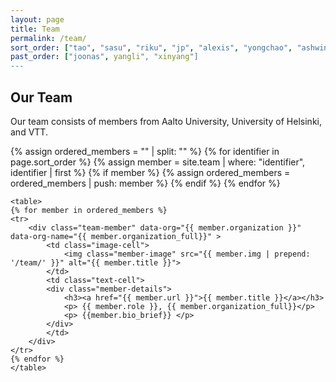 ```yaml
---
layout: page
title: Team
permalink: /team/
sort_order: ["tao", "sasu", "riku", "jp", "alexis", "yongchao", "ashwin"]
past_order: ["joonas", yangli", "xinyang"]
---
```


<style>
.image-cell {
    width: 20%;
}
.text-cell {
    width: 80%;
}
img {
    max-width: 100%; /* Ensures the image is responsive */
    height: auto; /* Maintains aspect ratio */
}
</style>

<script>
    function filterTeam(org) {
        console.log("Filtering Organization", org);
        const members = document.querySelectorAll('.team-member');
        console.log("Total members found:", members.length);

        members.forEach(member => {
            console.log("Checking member:", member.querySelector('h3').innerText); 
            if (org === 'all' || member.getAttribute('data-org') === org) {
                member.style.display = 'block';
                console.log("Showing member");
            } else {
                member.style.display = 'none';
                console.log("Hiding member");
            }
        });
    }

    document.addEventListener("DOMContentLoaded", function() {
        filterTeam('all');
    });
</script>

<h2>Our Team</h2>

<p> Our team consists of members from Aalto University, University of Helsinki, and VTT. </p>

<div id="team-members">
    {% assign ordered_members = "" | split: "" %}  <!-- Initialize an empty array -->
    {% for identifier in page.sort_order %}
        {% assign member = site.team | where: "identifier", identifier | first %}
        {% if member %}
            {% assign ordered_members = ordered_members | push: member %}  <!-- Add member to the array -->
        {% endif %}
    {% endfor %}
    
    <table>
    {% for member in ordered_members %}
    <tr>
        <div class="team-member" data-org="{{ member.organization }}" data-org-name="{{ member.organization_full}}" >
            <td class="image-cell"> 
                <img class="member-image" src="{{ member.img | prepend: '/team/' }}" alt="{{ member.title }}">
            </td>
            <td class="text-cell">    
            <div class="member-details">
                <h3><a href="{{ member.url }}">{{ member.title }}</a></h3> 
                <p> {{ member.role }}, {{ member.organization_full}}</p>
                <p> {{member.bio_brief}} </p>
            </div>
            </td> 
        </div>
    </tr>    
    {% endfor %}
    </table>
</div>
<!-- <h2>All Team Members</h2>
<ul>
    {% for member in site.team %}
        <li>{{member.identifier}} - {{ member.title }} - {{ member.organization_full }}</li>
    {% endfor %}
</ul> -->



<!-- <h2>All Team Members</h2>
<ul>
    {% for member in site.team %}
        <li>{{member.identifier}} - {{ member.title }} - {{ member.organization_full }}</li>
    {% endfor %}
</ul> -->



